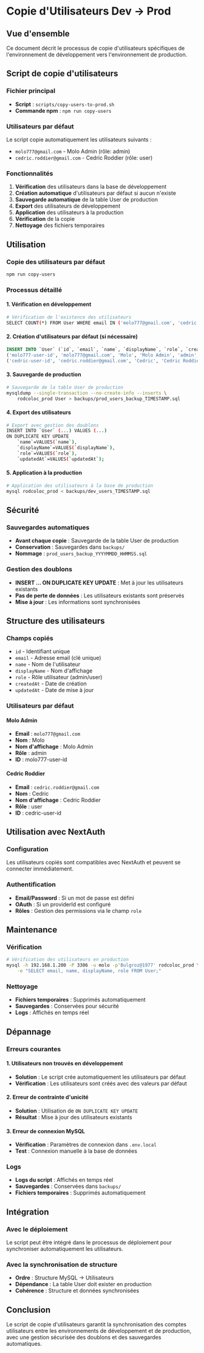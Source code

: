 # Copie d'Utilisateurs Dev → Prod

## Vue d'ensemble

Ce document décrit le processus de copie d'utilisateurs spécifiques de l'environnement de développement vers l'environnement de production.

## Script de copie d'utilisateurs

### Fichier principal
- **Script** : `scripts/copy-users-to-prod.sh`
- **Commande npm** : `npm run copy-users`

### Utilisateurs par défaut
Le script copie automatiquement les utilisateurs suivants :
- `molo777@gmail.com` - Molo Admin (rôle: admin)
- `cedric.roddier@gmail.com` - Cedric Roddier (rôle: user)

### Fonctionnalités

1. **Vérification** des utilisateurs dans la base de développement
2. **Création automatique** d'utilisateurs par défaut si aucun n'existe
3. **Sauvegarde automatique** de la table User de production
4. **Export** des utilisateurs de développement
5. **Application** des utilisateurs à la production
6. **Vérification** de la copie
7. **Nettoyage** des fichiers temporaires

## Utilisation

### Copie des utilisateurs par défaut
```bash
npm run copy-users
```

### Processus détaillé

#### 1. Vérification en développement
```bash
# Vérification de l'existence des utilisateurs
SELECT COUNT(*) FROM User WHERE email IN ('molo777@gmail.com', 'cedric.roddier@gmail.com');
```

#### 2. Création d'utilisateurs par défaut (si nécessaire)
```sql
INSERT INTO `User` (`id`, `email`, `name`, `displayName`, `role`, `createdAt`, `updatedAt`) VALUES
('molo777-user-id', 'molo777@gmail.com', 'Molo', 'Molo Admin', 'admin', NOW(), NOW()),
('cedric-user-id', 'cedric.roddier@gmail.com', 'Cedric', 'Cedric Roddier', 'user', NOW(), NOW());
```

#### 3. Sauvegarde de production
```bash
# Sauvegarde de la table User de production
mysqldump --single-transaction --no-create-info --inserts \
    rodcoloc_prod User > backups/prod_users_backup_TIMESTAMP.sql
```

#### 4. Export des utilisateurs
```bash
# Export avec gestion des doublons
INSERT INTO `User` (...) VALUES (...) 
ON DUPLICATE KEY UPDATE 
    `name`=VALUES(`name`), 
    `displayName`=VALUES(`displayName`), 
    `role`=VALUES(`role`), 
    `updatedAt`=VALUES(`updatedAt`);
```

#### 5. Application à la production
```bash
# Application des utilisateurs à la base de production
mysql rodcoloc_prod < backups/dev_users_TIMESTAMP.sql
```

## Sécurité

### Sauvegardes automatiques
- **Avant chaque copie** : Sauvegarde de la table User de production
- **Conservation** : Sauvegardes dans `backups/`
- **Nommage** : `prod_users_backup_YYYYMMDD_HHMMSS.sql`

### Gestion des doublons
- **INSERT ... ON DUPLICATE KEY UPDATE** : Met à jour les utilisateurs existants
- **Pas de perte de données** : Les utilisateurs existants sont préservés
- **Mise à jour** : Les informations sont synchronisées

## Structure des utilisateurs

### Champs copiés
- `id` - Identifiant unique
- `email` - Adresse email (clé unique)
- `name` - Nom de l'utilisateur
- `displayName` - Nom d'affichage
- `role` - Rôle utilisateur (admin/user)
- `createdAt` - Date de création
- `updatedAt` - Date de mise à jour

### Utilisateurs par défaut

#### Molo Admin
- **Email** : `molo777@gmail.com`
- **Nom** : Molo
- **Nom d'affichage** : Molo Admin
- **Rôle** : admin
- **ID** : molo777-user-id

#### Cedric Roddier
- **Email** : `cedric.roddier@gmail.com`
- **Nom** : Cedric
- **Nom d'affichage** : Cedric Roddier
- **Rôle** : user
- **ID** : cedric-user-id

## Utilisation avec NextAuth

### Configuration
Les utilisateurs copiés sont compatibles avec NextAuth et peuvent se connecter immédiatement.

### Authentification
- **Email/Password** : Si un mot de passe est défini
- **OAuth** : Si un providerId est configuré
- **Rôles** : Gestion des permissions via le champ `role`

## Maintenance

### Vérification
```bash
# Vérification des utilisateurs en production
mysql -h 192.168.1.200 -P 3306 -u molo -p'Bulgroz@1977' rodcoloc_prod \
    -e "SELECT email, name, displayName, role FROM User;"
```

### Nettoyage
- **Fichiers temporaires** : Supprimés automatiquement
- **Sauvegardes** : Conservées pour sécurité
- **Logs** : Affichés en temps réel

## Dépannage

### Erreurs courantes

#### 1. Utilisateurs non trouvés en développement
- **Solution** : Le script crée automatiquement les utilisateurs par défaut
- **Vérification** : Les utilisateurs sont créés avec des valeurs par défaut

#### 2. Erreur de contrainte d'unicité
- **Solution** : Utilisation de `ON DUPLICATE KEY UPDATE`
- **Résultat** : Mise à jour des utilisateurs existants

#### 3. Erreur de connexion MySQL
- **Vérification** : Paramètres de connexion dans `.env.local`
- **Test** : Connexion manuelle à la base de données

### Logs
- **Logs du script** : Affichés en temps réel
- **Sauvegardes** : Conservées dans `backups/`
- **Fichiers temporaires** : Supprimés automatiquement

## Intégration

### Avec le déploiement
Le script peut être intégré dans le processus de déploiement pour synchroniser automatiquement les utilisateurs.

### Avec la synchronisation de structure
- **Ordre** : Structure MySQL → Utilisateurs
- **Dépendance** : La table User doit exister en production
- **Cohérence** : Structure et données synchronisées

## Conclusion

Le script de copie d'utilisateurs garantit la synchronisation des comptes utilisateurs entre les environnements de développement et de production, avec une gestion sécurisée des doublons et des sauvegardes automatiques.
